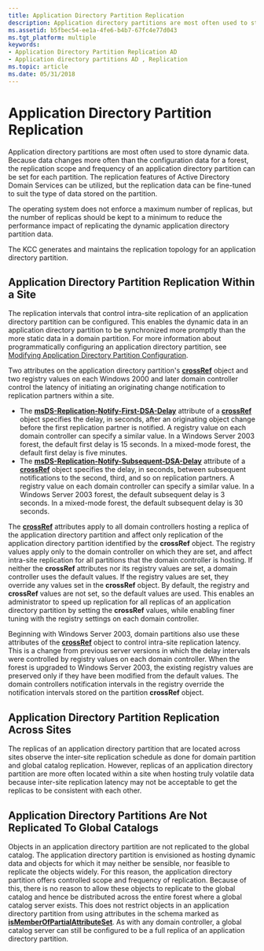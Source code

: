 ```yaml
---
title: Application Directory Partition Replication
description: Application directory partitions are most often used to store dynamic data.
ms.assetid: b5fbec54-ee1a-4fe6-b4b7-67fc4e77d043
ms.tgt_platform: multiple
keywords:
- Application Directory Partition Replication AD
- Application directory partitions AD , Replication
ms.topic: article
ms.date: 05/31/2018
---
```


# Application Directory Partition Replication

Application directory partitions are most often used to store dynamic data. Because data changes more often than the configuration data for a forest, the replication scope and frequency of an application directory partition can be set for each partition. The replication features of Active Directory Domain Services can be utilized, but the replication data can be fine-tuned to suit the type of data stored on the partition.

The operating system does not enforce a maximum number of replicas, but the number of replicas should be kept to a minimum to reduce the performance impact of replicating the dynamic application directory partition data.

The KCC generates and maintains the replication topology for an application directory partition.

## Application Directory Partition Replication Within a Site

The replication intervals that control intra-site replication of an application directory partition can be configured. This enables the dynamic data in an application directory partition to be synchronized more promptly than the more static data in a domain partition. For more information about programmatically configuring an application directory partition, see [Modifying Application Directory Partition Configuration](modifying-application-directory-partition-configuration.md).

Two attributes on the application directory partition's [**crossRef**](https://msdn.microsoft.com/library/ms681007) object and two registry values on each Windows 2000 and later domain controller control the latency of initiating an originating change notification to replication partners within a site.

-   The [**msDS-Replication-Notify-First-DSA-Delay**](https://msdn.microsoft.com/library/ms677479) attribute of a [**crossRef**](https://msdn.microsoft.com/library/ms681007) object specifies the delay, in seconds, after an originating object change before the first replication partner is notified. A registry value on each domain controller can specify a similar value. In a Windows Server 2003 forest, the default first delay is 15 seconds. In a mixed-mode forest, the default first delay is five minutes.
-   The [**msDS-Replication-Notify-Subsequent-DSA-Delay**](https://msdn.microsoft.com/library/ms677480) attribute of a [**crossRef**](https://msdn.microsoft.com/library/ms681007) object specifies the delay, in seconds, between subsequent notifications to the second, third, and so on replication partners. A registry value on each domain controller can specify a similar value. In a Windows Server 2003 forest, the default subsequent delay is 3 seconds. In a mixed-mode forest, the default subsequent delay is 30 seconds.

The [**crossRef**](https://msdn.microsoft.com/library/ms681007) attributes apply to all domain controllers hosting a replica of the application directory partition and affect only replication of the application directory partition identified by the **crossRef** object. The registry values apply only to the domain controller on which they are set, and affect intra-site replication for all partitions that the domain controller is hosting. If neither the **crossRef** attributes nor its registry values are set, a domain controller uses the default values. If the registry values are set, they override any values set in the **crossRef** object. By default, the registry and **crossRef** values are not set, so the default values are used. This enables an administrator to speed up replication for all replicas of an application directory partition by setting the **crossRef** values, while enabling finer tuning with the registry settings on each domain controller.

Beginning with Windows Server 2003, domain partitions also use these attributes of the [**crossRef**](https://msdn.microsoft.com/library/ms681007) object to control intra-site replication latency. This is a change from previous server versions in which the delay intervals were controlled by registry values on each domain controller. When the forest is upgraded to Windows Server 2003, the existing registry values are preserved only if they have been modified from the default values. The domain controllers notification intervals in the registry override the notification intervals stored on the partition **crossRef** object.

## Application Directory Partition Replication Across Sites

The replicas of an application directory partition that are located across sites observe the inter-site replication schedule as done for domain partition and global catalog replication. However, replicas of an application directory partition are more often located within a site when hosting truly volatile data because inter-site replication latency may not be acceptable to get the replicas to be consistent with each other.

## Application Directory Partitions Are Not Replicated To Global Catalogs

Objects in an application directory partition are not replicated to the global catalog. The application directory partition is envisioned as hosting dynamic data and objects for which it may neither be sensible, nor feasible to replicate the objects widely. For this reason, the application directory partition offers controlled scope and frequency of replication. Because of this, there is no reason to allow these objects to replicate to the global catalog and hence be distributed across the entire forest where a global catalog server exists. This does not restrict objects in an application directory partition from using attributes in the schema marked as [**isMemberOfPartialAttributeSet**](https://msdn.microsoft.com/library/ms676807). As with any domain controller, a global catalog server can still be configured to be a full replica of an application directory partition.

 

 




